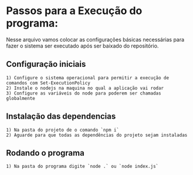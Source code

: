 # Passos para a Execução do programa: 

Nesse arquivo vamos colocar as configurações básicas necessárias para 
fazer o sistema ser executado após ser baixado do repositório.



## Configuração iniciais

    1) Configure o sistema operacional para permitir a execução de comandos com Set-ExecutionPolicy
    2) Instale o nodejs na maquina no qual a aplicação vai rodar
    3) Configure as variáveis do node para poderem ser chamadas globalmente

## Instalação das dependencias

    1) Na pasta do projeto de o comando `npm i`
    2) Aguarde para que todas as dependências do projeto sejam instaladas

## Rodando o programa

    1) Na pasta do programa digite `node .` ou `node index.js`